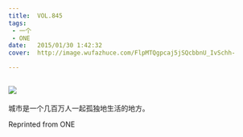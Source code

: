 ```yaml
---
title:	VOL.845
tags:
 - 一个
 - ONE
date:	2015/01/30 1:42:32
cover:	http://image.wufazhuce.com/FlpMTQgpcaj5jSQcbbnU_IvSchh-

---
```

![](http://image.wufazhuce.com/FlpMTQgpcaj5jSQcbbnU_IvSchh-)
---

城市是一个几百万人一起孤独地生活的地方。
 
Reprinted from ONE
